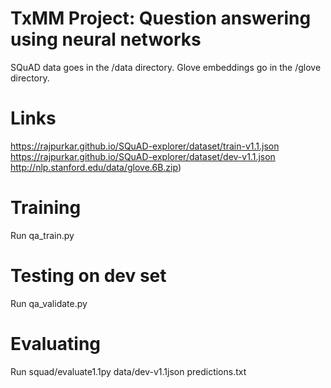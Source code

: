 # TxMM Project: Question answering using neural networks

SQuAD data goes in the /data directory.
Glove embeddings go in the /glove directory.

# Links

https://rajpurkar.github.io/SQuAD-explorer/dataset/train-v1.1.json
https://rajpurkar.github.io/SQuAD-explorer/dataset/dev-v1.1.json
http://nlp.stanford.edu/data/glove.6B.zip)

# Training

Run qa_train.py

# Testing on dev set

Run qa_validate.py

# Evaluating

Run squad/evaluate1.1py data/dev-v1.1json predictions.txt


